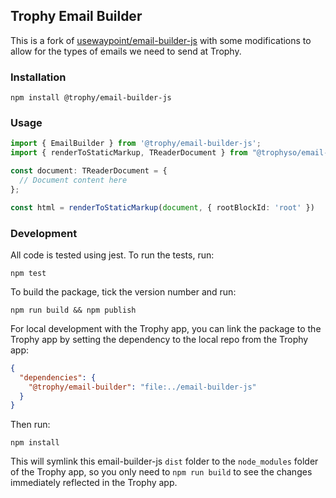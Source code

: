 ## Trophy Email Builder

This is a fork of [usewaypoint/email-builder-js](https://github.com/usewaypoint/email-builder-js)
with some modifications to allow for the types of emails we need to send at Trophy.

### Installation

```console
npm install @trophy/email-builder-js
```

### Usage

```typescript
import { EmailBuilder } from '@trophy/email-builder-js';
import { renderToStaticMarkup, TReaderDocument } from "@trophyso/email-builder-js";

const document: TReaderDocument = {
  // Document content here
};

const html = renderToStaticMarkup(document, { rootBlockId: 'root' })
```

### Development

All code is tested using jest. To run the tests, run:

```console
npm test
```

To build the package, tick the version number and run:

```console
npm run build && npm publish
```

For local development with the Trophy app, you can link the package to the Trophy app by setting the
dependency to the local repo from the Trophy app:

```json
{
  "dependencies": {
    "@trophy/email-builder": "file:../email-builder-js"
  }
}
```

Then run:

```console
npm install
```

This will symlink this email-builder-js `dist` folder to the `node_modules` folder of the Trophy
app, so you only need to `npm run build` to see the changes immediately reflected in the Trophy app.
